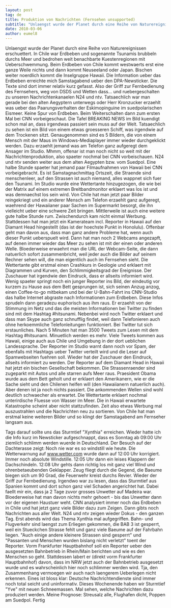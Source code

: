 ```yaml
---
layout: post
tag: de
title: Produktion von Nachrichten (Fernsehen unsupported)
subtitle: "Unlaengst wurde der Planet durch eine Reihe von Naturereignissen erschuettert. In Chile war Erdbeben und sogenannte Tsunamis brubbeln durchs Meer und bedrohen weit benachbarte Kuestenregionen mit Ueberschwemmung. Beim Erdbeben von Chile kommt westwaerts&hellip;"
date: 2010-03-06
author: eumel8
---
```


Unlaengst wurde der Planet durch eine Reihe von Naturereignissen erschuettert. In Chile war Erdbeben und sogenannte Tsunamis brubbeln durchs Meer und bedrohen weit benachbarte Kuestenregionen mit Ueberschwemmung. Beim Erdbeben von Chile kommt westwaerts erst eine ganze Weile nichts und dann kommt Neuseeland oder Japan. Bischen weiter noerdlich kommt die Inselgruppe Hawaii. Die Information ueber das Erdbeben erreichte mich Samstagabend ueber den DPA-Newsticker. Die Texte sind dort immer relativ kurz gefasst. Also der Griff zur Fernbedienung des Fernsehers, weg von DSDS und Wetten dass... und ruebergeschalten zu unseren Nachrichtenkanaelen N24 und ntv. Tatsaechlich war man gerade bei den alten Aegyptern unterwegs oder Herr Kronzucker erzaehlt was ueber das Paarungsverhalten der Eskimopinguine im suedpolarischen Eismeer. Keine Spur von Erdbeben. Beim Weiterschalten dann zum ersten Mal bei CNN vorbeigeschaut. Die Tafel BREAKING NEWS im Bild kuendigt schon mal an, dass irgendwas passiert sein muss auf der Welt. Tatsaechlich zu sehen ist ein Bild von einem etwas groesseren Schiff, was irgendwie auf dem Trockenen sitzt. Genaugenommen sind es 5 Bildern, die von einem Mensch mit der Maus im Windows-Mediaplayer immer wieder durchgeklickt werden. Dazu erzaehlt jemand was am Telefon ganz aufgeregt dem Ansager im Studio. Mhmm, offenar ist man noch nicht so weit mit der Nachrichtenproduktion, also spaeter nochmal bei CNN vorbeischauen. N24 und ntv senden weiter aus dem alten Aegypten bzw. vom Suedpol. Eine halbe Stunde spaeter hat jemand paar Filmaufnahmen von Hawaii bei CNN vorbeigebracht. Es ist Samstagnachmittag Ortszeit, die Straende sind menschenleer, auf den Strassen ist auch niemand, alles wappnet sich fuer den Tsunami. Im Studio wurde eine Wettertante hinzugezogen, die wie bei der Matrix auf einem extremen Breitbandmonitor erklaert was los ist und was demnaechst los sein wird. Von Chile hat man jetzt paar Bilder reingekriegt und ein anderer Mensch am Telefon erzaehlt ganz aufgeregt, waehrend der Hawaiianer paar Sachen im Supermarkt besorgt, die ihn vielleicht ueber eine schwere Zeit bringen. Mittlerweile ist auch eine weitere gute halbe Stunde rum. Zwischendurch kam nicht einmal Werbung. Stattdessen hat man jetzt ein Kamerateam incl. Reporter in Hawaii auf den Diamant Head hingestellt (das ist der hoechste Punkt in Honolulu). Offenbar geht man davon aus, dass man ganz andere Probleme hat, wenn auch dieser Punkt ueberspuelt wird. Dann hat man noch 2 Webcams angezapft, auf denen immer wieder das Meer zu sehen ist mit der einen oder anderen Welle. Bloederweise erwaehnt man die URL der Webcam-Seite, die dann natuerlich sofort zusammenbricht, weil jeder auch die Bilder auf seinem Rechner sehen will, die man eigentlich auch im Fernsehen sieht. Die Wettertante gibt erstmal einen Crashkurs in Geologie und erklaert mit Diagrammen und Kurven, den Schlimmigkeitsgrad der Ereignisse. Der Zuschauer hat irgendwie den Eindruck, dass er allseits informiert wird. Wenig spaeter springt noch ein junger Reporter ins Bild, der eindeutig vor kurzem zu Hause aus dem Bett gesprungen ist, sich seinen Anzug anzog, einen Coffee-to-go mitbekam und bei der U-Bahn-Fahrt ins CNN-Studio das halbe Internet abgraste nach Informationen zum Erdbeben. Diese Infos sprudeln dann geradezu euphorisch aus ihm raus. Er erzaehlt von der Stimmung im Netz und das die meisten Informationen bei Twitter zu finden sind mit dem Hashtag #hitsunami. Nebenbei wird noch Twitter erklaert und dass man Skype auch ganz schnufflig findet, weil dann Telefonieren auch ohne herkoemmliche Telefonleitungen funktioniert. Bei Twitter tut sich erstaunliches. Nach 5 Minuten hat man 3500 Tweets zum Lesen mit dem Hashtag #hitsunami. Minuetlich werden es mehr. Viele Tweets kommen aus Hawaii, einige auch aus Chile und Umgebung in der dort ueblichen Landessprache. Der Reporter im Studio warnt dann noch vor Spam, der ebenfalls mit Hashtags ueber Twitter verteilt wird und die Leser auf Spamwebseiten fuehren soll. Wieder hat der Zuschauer den Eindruck, allseits informiert zu werden. Der Reporter auf dem Diamant Head in Hawaii hat jetzt ein bischen Gesellschaft bekommen. Die Strassenraender sind zugeparkt mit Autos und alle starren aufs Meer raus. Praesident Obama wurde aus dem Bett geholt und er erklaert den Amerikanern, wie er die Sache sieht und den Chilenen helfen will (den Hawaiianern natuerlich auch). Aber denen ist ja noch nichts passiert. Die ankommenden Wellen sind wohl deutlich schwaecher als erwartet. Die Wettertante erklaert nochmal unterirdische Fluesse von Wasser im Meer. Die in Hawaii erwartete Katastrophe scheint aber nicht stattzufinden. Zeit also etwas Werbung mal auszustrahlen und die Nachrichten neu zu sortieren. Von Chile hat man erstmal keine weiteren Bilder und so klingt der Samstagabend am Fernseher langsam aus.

Tags darauf sollte uns das Sturmtief "Xynthia" erreichen. Wieder hatte ich die Info kurz im Newsticker aufgeschnappt, dass es Sonntag ab 09:00 Uhr ziemlich schlimm werden wuerde in Deutschland. Der Besuch auf der Dachterasse zeigt: Noch nie war es so windstill wie heute. Die Wetterwarnung auf www.wetter.com wurde dann auf 12:00 Uhr korrigiert. Immer noch absolute Windstille. 12:05 Uhr dann ein leises Klappern der Dachschindeln. 12:08 Uhr gehts dann richtig los mit ganz viel Wind und ohrenbetaeubenden Geklapper. Zeug fliegt durch die Gegend, die Baeume biegen sich um 90 Grad, die Feuerwehr kreist durchs Revier. 
Wieder der Griff zur Fernbedienung. Irgendwo war zu lesen, dass das Sturmtief aus Spanien kommt und dort schon ganz viel Schaden angerichtet hat. Dabei faellt mir ein, dass ja 2 Tage zuvor grosses Unwetter auf Madeira war. Bloederweise hat man davon nichts mehr gehoert - bis das Unwetter dann vor der eigenen Haustuer weht. CNN analysiert immer noch das Erdbeben in Chile und hat jetzt ganz viele Bilder dazu zum Zeigen. Dann gibts noch Nachrichten aus aller Welt. N24 und ntv zeigen wieder Dokus - den ganzen Tag. Erst abends wird das Thema Xynthia mal aufgegriffen. Bahn- und Flugverkehr sind laengst zum Erliegen gekommen, die BAB 3 ist gesperrt, weil ein Stueckchen Strasse fehlt und ganz viele Baeume auf der Fahrbahn liegen. "Auch einige andere kleinere Strassen sind gesperrt" und "Passanten und Menschen wurden bislang nicht verletzt" toent der Reporter. Vorm Frankfurter Hauptbahnhof soll ein Reporter ueber den ausgesetzten Bahnbetrieb in Rhein/Main berichten und wie es den Menschen so geht. Stattdessen labert er (direkt vorm Frankfurter Hauptbahnhof) davon, dass im NRW jetzt auch der Bahnbetrieb ausgesetzt wurde und es wahrscheinlich hier noch schlimmer werden wird.
Tja, den Zusammenhang vermoegen wir auch nach laengerem Ueberlegen nicht erkennen. Eines ist bloss klar: Deutsche Nachrichtendienste sind immer noch total seicht und uninformativ. Dieses Wochenende haben wir Sturmtief "Yve" mit neuen Schneemassen. Mal sehen, welche Nachrichten dazu produziert werden. Meine Prognose: Streusalz alle, Flughafen dicht, Poppen am Suedpol. Fertig
